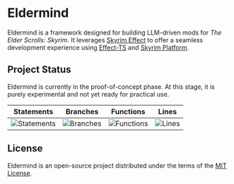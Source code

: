 # Eldermind #

Eldermind is a framework designed for building LLM-driven mods for _The Elder Scrolls: Skyrim_. It
leverages [Skyrim Effect](https://github.com/mysticfall/skyrim-effect) to offer a
seamless development experience using [Effect-TS](https://effect.website/)
and [Skyrim Platform](https://www.nexusmods.com/skyrimspecialedition/mods/54909).

## Project Status

Eldermind is currently in the proof-of-concept phase. At this stage, it is purely experimental and not yet ready for
practical use.

| Statements                  | Branches                | Functions                 | Lines             |
| --------------------------- | ----------------------- | ------------------------- | ----------------- |
| ![Statements](https://img.shields.io/badge/statements-82.95%25-yellow.svg?style=flat) | ![Branches](https://img.shields.io/badge/branches-93.97%25-brightgreen.svg?style=flat) | ![Functions](https://img.shields.io/badge/functions-75.4%25-red.svg?style=flat) | ![Lines](https://img.shields.io/badge/lines-82.95%25-yellow.svg?style=flat) |

## License

Eldermind is an open-source project distributed under the terms of the [MIT License](LICENSE).
